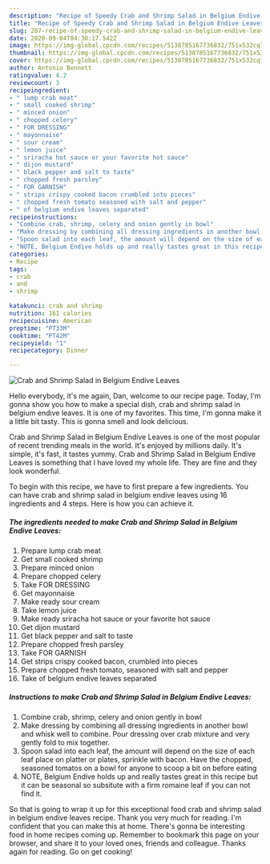```yaml
---
description: "Recipe of Speedy Crab and Shrimp Salad in Belgium Endive Leaves"
title: "Recipe of Speedy Crab and Shrimp Salad in Belgium Endive Leaves"
slug: 287-recipe-of-speedy-crab-and-shrimp-salad-in-belgium-endive-leaves
date: 2020-09-04T04:30:17.542Z
image: https://img-global.cpcdn.com/recipes/5138785167736832/751x532cq70/crab-and-shrimp-salad-in-belgium-endive-leaves-recipe-main-photo.jpg
thumbnail: https://img-global.cpcdn.com/recipes/5138785167736832/751x532cq70/crab-and-shrimp-salad-in-belgium-endive-leaves-recipe-main-photo.jpg
cover: https://img-global.cpcdn.com/recipes/5138785167736832/751x532cq70/crab-and-shrimp-salad-in-belgium-endive-leaves-recipe-main-photo.jpg
author: Antonio Bennett
ratingvalue: 4.2
reviewcount: 3
recipeingredient:
- " lump crab meat"
- " small cooked shrimp"
- " minced onion"
- " chopped celery"
- " FOR DRESSING"
- " mayonnaise"
- " sour cream"
- " lemon juice"
- " sriracha hot sauce or your favorite hot sauce"
- " dijon mustard"
- " black pepper and salt to taste"
- " chopped fresh parsley"
- " FOR GARNISH"
- " strips crispy cooked bacon crumbled into pieces"
- " chopped fresh tomato seasoned with salt and pepper"
- " of belgium endive leaves separated"
recipeinstructions:
- "Combine crab, shrimp, celery and onion gently in bowl"
- "Make dressing by combining all dressing ingredients in another bowl and whisk well to combine. Pour dressing over crab mixture and very gently fold to mix together."
- "Spoon salad into each leaf, the amount will depend on the size of each leaf place on platter or plates, sprinkle with bacon. Have the chopped, seasoned tomatos on a bowl for anyone to scoop a bit on before eating"
- "NOTE, Belgium Endive holds up and really tastes great in this recipe but it can be seasonal so subsitute with a firm romaine leaf if you can not find it."
categories:
- Recipe
tags:
- crab
- and
- shrimp

katakunci: crab and shrimp 
nutrition: 161 calories
recipecuisine: American
preptime: "PT33M"
cooktime: "PT42M"
recipeyield: "1"
recipecategory: Dinner

---
```



![Crab and Shrimp Salad in Belgium Endive Leaves](https://img-global.cpcdn.com/recipes/5138785167736832/751x532cq70/crab-and-shrimp-salad-in-belgium-endive-leaves-recipe-main-photo.jpg)

Hello everybody, it's me again, Dan, welcome to our recipe page. Today, I'm gonna show you how to make a special dish, crab and shrimp salad in belgium endive leaves. It is one of my favorites. This time, I'm gonna make it a little bit tasty. This is gonna smell and look delicious.



Crab and Shrimp Salad in Belgium Endive Leaves is one of the most popular of recent trending meals in the world. It's enjoyed by millions daily. It's simple, it's fast, it tastes yummy. Crab and Shrimp Salad in Belgium Endive Leaves is something that I have loved my whole life. They are fine and they look wonderful.


To begin with this recipe, we have to first prepare a few ingredients. You can have crab and shrimp salad in belgium endive leaves using 16 ingredients and 4 steps. Here is how you can achieve it.

<!--inarticleads1-->

##### The ingredients needed to make Crab and Shrimp Salad in Belgium Endive Leaves:

1. Prepare  lump crab meat
1. Get  small cooked shrimp
1. Prepare  minced onion
1. Prepare  chopped celery
1. Take  FOR DRESSING
1. Get  mayonnaise
1. Make ready  sour cream
1. Take  lemon juice
1. Make ready  sriracha hot sauce or your favorite hot sauce
1. Get  dijon mustard
1. Get  black pepper and salt to taste
1. Prepare  chopped fresh parsley
1. Take  FOR GARNISH
1. Get  strips crispy cooked bacon, crumbled into pieces
1. Prepare  chopped fresh tomato, seasoned with salt and pepper
1. Take  of belgium endive leaves separated




<!--inarticleads2-->

##### Instructions to make Crab and Shrimp Salad in Belgium Endive Leaves:

1. Combine crab, shrimp, celery and onion gently in bowl
1. Make dressing by combining all dressing ingredients in another bowl and whisk well to combine. Pour dressing over crab mixture and very gently fold to mix together.
1. Spoon salad into each leaf, the amount will depend on the size of each leaf place on platter or plates, sprinkle with bacon. Have the chopped, seasoned tomatos on a bowl for anyone to scoop a bit on before eating
1. NOTE, Belgium Endive holds up and really tastes great in this recipe but it can be seasonal so subsitute with a firm romaine leaf if you can not find it.




So that is going to wrap it up for this exceptional food crab and shrimp salad in belgium endive leaves recipe. Thank you very much for reading. I'm confident that you can make this at home. There's gonna be interesting food in home recipes coming up. Remember to bookmark this page on your browser, and share it to your loved ones, friends and colleague. Thanks again for reading. Go on get cooking!
